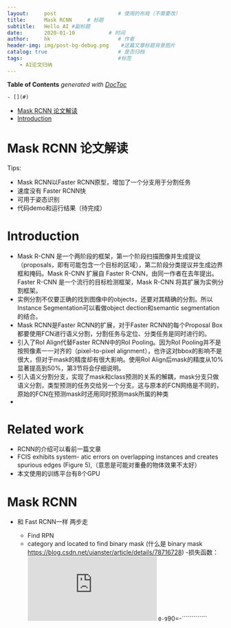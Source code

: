 ```yaml
---
layout:     post                    # 使用的布局（不需要改）
title:      Mask RCNN     # 标题
subtitle:   Hello AI #副标题
date:       2020-01-10           # 时间
author:     hk                      # 作者
header-img: img/post-bg-debug.png    #这篇文章标题背景图片
catalog: true                       # 是否归档
tags:                               #标签
    - AI论文归纳
---
```

<!-- START doctoc generated TOC please keep comment here to allow auto update -->
<!-- DON'T EDIT THIS SECTION, INSTEAD RE-RUN doctoc TO UPDATE -->
**Table of Contents**  *generated with [DocToc](https://github.com/thlorenz/doctoc)*

    - [](#)
- [Mask RCNN 论文解读](#mask-rcnn-%E8%AE%BA%E6%96%87%E8%A7%A3%E8%AF%BB)
- [Introduction](#introduction)

<!-- END doctoc generated TOC please keep comment here to allow auto update -->




# Mask RCNN 论文解读

Tips:

- Mask RCNN以Faster RCNN原型，增加了一个分支用于分割任务
- 速度没有 Faster RCNN快
- 可用于姿态识别
- 代码demo和运行结果（待完成）


# Introduction
- Mask R-CNN 是一个两阶段的框架，第一个阶段扫描图像并生成提议（proposals，即有可能包含一个目标的区域），第二阶段分类提议并生成边界框和掩码。Mask R-CNN 扩展自 Faster R-CNN，由同一作者在去年提出。Faster R-CNN 是一个流行的目标检测框架，Mask R-CNN 将其扩展为实例分割框架。
- 实例分割不仅要正确的找到图像中的objects，还要对其精确的分割。所以Instance Segmentation可以看做object dection和semantic segmentation的结合。
- Mask RCNN是Faster RCNN的扩展，对于Faster RCNN的每个Proposal Box都要使用FCN进行语义分割，分割任务与定位、分类任务是同时进行的。
- 引入了RoI Align代替Faster RCNN中的RoI Pooling。因为RoI Pooling并不是按照像素一一对齐的（pixel-to-pixel alignment），也许这对bbox的影响不是很大，但对于mask的精度却有很大影响。使用RoI Align后mask的精度从10%显著提高到50%，第3节将会仔细说明。
- 引入语义分割分支，实现了mask和class预测的关系的解耦，mask分支只做语义分割，类型预测的任务交给另一个分支。这与原本的FCN网络是不同的，原始的FCN在预测mask时还用同时预测mask所属的种类
-
# Related work
- RCNN的介绍可以看前一篇文章
- FCIS exhibits system- atic errors on overlapping instances and creates spurious edges (Figure 5),（意思是可能对重叠的物体效果不太好）
- 本文使用的训练平台有8个GPU

# Mask RCNN
- 和 Fast RCNN一样 两步走

    - Find RPN
    - category and located to find binary mask
    (什么是 binary mask https://blog.csdn.net/uianster/article/details/78716728)
    -损失函数：![Image text](https://private.codecogs.com/gif.latex?L%20%3D%20L%7B_%7Bcls%7D%7D%20&plus;%20L%7B_%7Bbox%7D%7D%20&plus;%20L%7B_%7Bmask%7D%7D)
`0-9`90=-`````````````